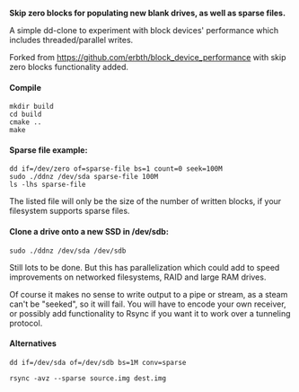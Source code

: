 **Skip zero blocks for populating new blank drives, as well as sparse files.**

A simple dd-clone to experiment with block devices' performance which includes threaded/parallel writes.

Forked from https://github.com/erbth/block_device_performance with skip zero blocks functionality added. 


#### Compile 
    mkdir build
    cd build
    cmake ..
    make

#### Sparse file example:

    dd if=/dev/zero of=sparse-file bs=1 count=0 seek=100M
    sudo ./ddnz /dev/sda sparse-file 100M
    ls -lhs sparse-file 

The listed file will only be the size of the number of written blocks, if your filesystem supports sparse files. 

#### Clone a drive onto a new SSD in /dev/sdb:

    sudo ./ddnz /dev/sda /dev/sdb 

Still lots to be done. But this has parallelization which could add to speed improvements on networked filesystems, RAID and large RAM drives. 

Of course it makes no sense to write output to a pipe or stream, as a steam can't be "seeked", so it will fail. You will have to encode your own receiver, or possibly add functionality to Rsync if you want it to work over a tunneling protocol.  

#### Alternatives

````dd if=/dev/sda of=/dev/sdb bs=1M conv=sparse````

````rsync -avz --sparse source.img dest.img````
